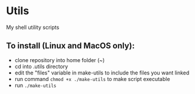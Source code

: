 # Utils
My shell utility scripts

## To install (Linux and MacOS only):
- clone repository into home folder (~)
- cd into .utils directory
- edit the "files" variable in make-utils to include the files you want linked
- run command `chmod +x ./make-utils` to make script executable
- run `./make-utils`
